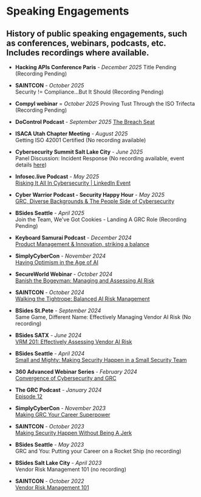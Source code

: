 # Speaking Engagements
## History of public speaking engagements, such as conferences, webinars, podcasts, etc. Includes recordings where available.

- **Hacking APIs Conference Paris** - *December 2025*
Title Pending (Recording Pending)

- **SAINTCON** - *October 2025*  
Security != Compliance...But It Should (Recording Pending)

- **Compyl webinar** = *October 2025*
Proving Tust Through the ISO Trifecta (Recording Pending)

- **DoControl Podcast** - *September 2025*
[The Breach Seat](https://www.youtube.com/watch?v=_LuWUGFR85s)

- **ISACA Utah Chapter Meeting** - *August 2025*  
Getting ISO 42001 Certified (No recording available)

- **Cybersecurity Summit Salt Lake City** - *June 2025*  
Panel Discussion: Incident Response (No recording available, event details [here](https://cybersecuritysummit.com/summit/saltlakecity25/))

- **Infosec.live Podcast** - *May 2025*  
[Risking It All In Cybersecurity](https://www.youtube.com/watch?v=Z5GaUHBFvFM)[ | LinkedIn Event](https://www.linkedin.com/events/riskingitallincybersecurity-chr7322619320302280704/about/)

- **Cyber Warrior Podcast - Security Happy Hour** - *May 2025*  
[GRC, Diverse Backgrounds & The People Side of Cybersecurity](https://www.youtube.com/watch?v=XN6Y4lQtzZ0)

- **BSides Seattle** - *April 2025*  
Join the Team, We've Got Cookies - Landing A GRC Role (Recording Pending)

- **Keyboard Samurai Podcast** - *December 2024*  
[Product Management & Innovation, striking a balance](https://www.youtube.com/watch?v=Z5GaUHBFvFM)

- **SimplyCyberCon** - *November 2024*  
[Having Optimism in the Age of AI](https://www.youtube.com/watch?v=CGS21tYegqs)

- **SecureWorld Webinar** - *October 2024*  
[Banish the Bogeyman: Managing and Assessing AI Risk](https://www.youtube.com/watch?v=jFDreTVeSO8)

- **SAINTCON** - *October 2024*  
[Walking the Tightrope: Balanced AI Risk Management](https://www.youtube.com/watch?v=JmGdowvCitQ)

- **BSides St.Pete** - *September 2024*  
Same Game, Different Name: Effectively Managing Vendor AI Risk (No recording)

- **BSides SATX** - *June 2024*  
[VRM 201: Effectively Assessing Vendor AI Risk](https://www.youtube.com/watch?v=pz89GAKS17A)

- **BSides Seattle** - *April 2024*  
[Small and Mighty: Making Security Happen in a Small Security Team](https://www.youtube.com/watch?v=2STAO45R5xk&t=1165s)

- **360 Advanced Webinar Series** - *February 2024*  
[Convergence of Cybersecurity and GRC](https://compliance.360advanced.com/hubfs/Webinar%20Recordings/Convergence%20of%20Cybersecurity%20and%20GRC.mp4)

- **The GRC Podcast** - *January 2024*  
[Episode 12](https://open.spotify.com/episode/5snYLrTEQ2xjDhX2KkwcCB)

- **SimplyCyberCon** - *November 2023*  
[Making GRC Your Career Superpower](https://www.youtube.com/watch?v=gkW0hkk1hPA)

- **SAINTCON** - *October 2023*  
[Making Security Happen Without Being A Jerk](https://www.youtube.com/watch?v=4emGBx9DiMk)

- **BSides Seattle** - *May 2023*  
GRC and You: Putting your Career on a Rocket Ship (no recording)

- **BSides Salt Lake City** - *April 2023*  
Vendor Risk Management 101 (no recording)

- **SAINTCON** - *October 2022*  
[Vendor Risk Management 101](https://www.youtube.com/watch?v=w2cFPzjIZWU)
